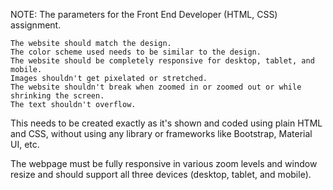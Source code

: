 NOTE: The parameters for the Front End Developer (HTML, CSS) assignment.

    The website should match the design.
    The color scheme used needs to be similar to the design.
    The website should be completely responsive for desktop, tablet, and mobile.
    Images shouldn't get pixelated or stretched.
    The website shouldn't break when zoomed in or zoomed out or while shrinking the screen.
    The text shouldn't overflow.



This needs to be created exactly as it's shown and coded using plain HTML and CSS, without using any library or frameworks like Bootstrap, Material UI, etc.

The webpage must be fully responsive in various zoom levels and window resize and should support all three devices (desktop, tablet, and mobile).
